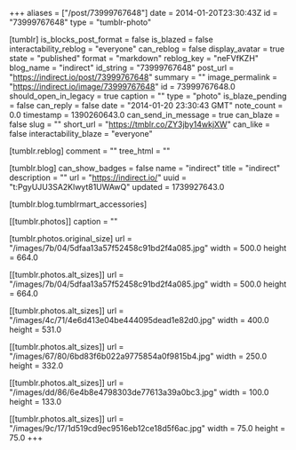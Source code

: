 +++
aliases = ["/post/73999767648"]
date = 2014-01-20T23:30:43Z
id = "73999767648"
type = "tumblr-photo"

[tumblr]
is_blocks_post_format = false
is_blazed = false
interactability_reblog = "everyone"
can_reblog = false
display_avatar = true
state = "published"
format = "markdown"
reblog_key = "neFVfKZH"
blog_name = "indirect"
id_string = "73999767648"
post_url = "https://indirect.io/post/73999767648"
summary = ""
image_permalink = "https://indirect.io/image/73999767648"
id = 73999767648.0
should_open_in_legacy = true
caption = ""
type = "photo"
is_blaze_pending = false
can_reply = false
date = "2014-01-20 23:30:43 GMT"
note_count = 0.0
timestamp = 1390260643.0
can_send_in_message = true
can_blaze = false
slug = ""
short_url = "https://tmblr.co/ZY3jby14wkjXW"
can_like = false
interactability_blaze = "everyone"

[tumblr.reblog]
comment = ""
tree_html = ""

[tumblr.blog]
can_show_badges = false
name = "indirect"
title = "indirect"
description = ""
url = "https://indirect.io/"
uuid = "t:PgyUJU3SA2Klwyt81UWAwQ"
updated = 1739927643.0

[tumblr.blog.tumblrmart_accessories]

[[tumblr.photos]]
caption = ""

[tumblr.photos.original_size]
url = "/images/7b/04/5dfaa13a57f52458c91bd2f4a085.jpg"
width = 500.0
height = 664.0

[[tumblr.photos.alt_sizes]]
url = "/images/7b/04/5dfaa13a57f52458c91bd2f4a085.jpg"
width = 500.0
height = 664.0

[[tumblr.photos.alt_sizes]]
url = "/images/4c/71/4e6d413e04be444095dead1e82d0.jpg"
width = 400.0
height = 531.0

[[tumblr.photos.alt_sizes]]
url = "/images/67/80/6bd83f6b022a9775854a0f9815b4.jpg"
width = 250.0
height = 332.0

[[tumblr.photos.alt_sizes]]
url = "/images/dd/86/6e4b8e4798303de77613a39a0bc3.jpg"
width = 100.0
height = 133.0

[[tumblr.photos.alt_sizes]]
url = "/images/9c/17/1d519cd9ec9516eb12ce18d5f6ac.jpg"
width = 75.0
height = 75.0
+++
